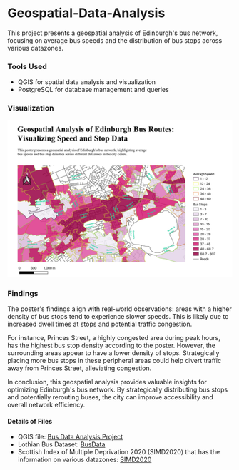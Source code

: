# Geospatial-Data-Analysis

This project presents a geospatial analysis of Edinburgh's bus network, focusing on average bus speeds and the distribution of bus stops across various datazones.

### Tools Used 

* QGIS for spatial data analysis and visualization
* PostgreSQL for database management and queries

### Visualization

<p align="center">
    <img src="https://github.com/amruthapurnavadrevu/Geospatial-Data-Analysis/blob/main/Lothian%20Bus%20Visualisation.jpg" alt="Bus Network Visualization" width="750"/>
</p>

### Findings

The poster's findings align with real-world observations: areas with a higher density of bus stops tend to experience slower speeds. This is likely due to increased dwell times at stops and potential traffic congestion.

For instance, Princes Street, a highly congested area during peak hours, has the highest bus stop density according to the poster. However, the surrounding areas appear to have a lower density of stops. Strategically placing more bus stops in these peripheral areas could help divert traffic away from Princes Street, alleviating congestion.

In conclusion, this geospatial analysis provides valuable insights for optimizing Edinburgh's bus network. By strategically distributing bus stops and potentially rerouting buses, the city can improve accessibility and overall network efficiency.

#### Details of Files

* QGIS file: [Bus Data Analysis Project](https://github.com/amruthapurnavadrevu/Geospatial-Data-Analysis/blob/main/BusDataAnalysis.qgz)
* Lothian Bus Dataset: [BusData](https://github.com/amruthapurnavadrevu/Geospatial-Data-Analysis/blob/main/BusData.xlsx)
* Scottish Index of Multiple Deprivation 2020 (SIMD2020) that has the information on various datazones: [SIMD2020](https://github.com/amruthapurnavadrevu/Geospatial-Data-Analysis/blob/main/simd2020.sql) 
 
